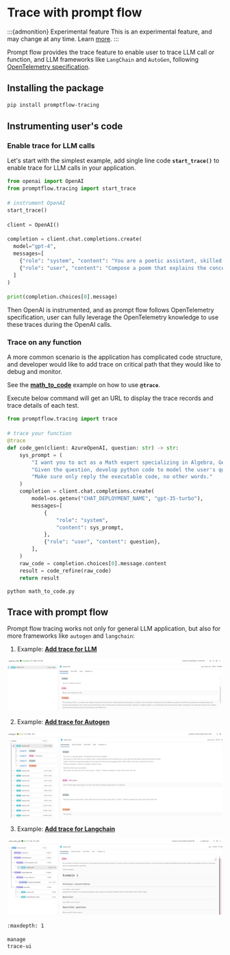 # Trace with prompt flow

:::{admonition} Experimental feature
This is an experimental feature, and may change at any time. Learn [more](../faq.md#stable-vs-experimental).
:::

Prompt flow provides the trace feature to enable user to trace LLM call or function, and LLM frameworks like `LangChain` and `AutoGen`, following [OpenTelemetry specification](https://opentelemetry.io/docs/specs/otel/).

## Installing the package

```bash
pip install promptflow-tracing
```

## Instrumenting user's code

### Enable trace for LLM calls
Let's start with the simplest example, add single line code **`start_trace()`** to enable trace for LLM calls in your application.
```python
from openai import OpenAI
from promptflow.tracing import start_trace

# instrument OpenAI
start_trace()

client = OpenAI()

completion = client.chat.completions.create(
  model="gpt-4",
  messages=[
    {"role": "system", "content": "You are a poetic assistant, skilled in explaining complex programming concepts with creative flair."},
    {"role": "user", "content": "Compose a poem that explains the concept of recursion in programming."}
  ]
)

print(completion.choices[0].message)
```

Then OpenAI is instrumented, and as prompt flow follows OpenTelemetry specification, user can fully leverage the OpenTelemetry knowledge to use these traces during the OpenAI calls.

### Trace on any function
A more common scenario is the application has complicated code structure, and developer would like to add trace on critical path that they would like to debug and monitor. 

See the **[math_to_code](https://github.com/microsoft/promptflow/tree/main/examples/tutorials/tracing/math_to_code.py)** example on how to use **`@trace`**. 

Execute below command will get an URL to display the trace records and trace details of each test.

```python
from promptflow.tracing import trace

# trace your function
@trace
def code_gen(client: AzureOpenAI, question: str) -> str:
    sys_prompt = (
        "I want you to act as a Math expert specializing in Algebra, Geometry, and Calculus. "
        "Given the question, develop python code to model the user's question. "
        "Make sure only reply the executable code, no other words."
    )
    completion = client.chat.completions.create(
        model=os.getenv("CHAT_DEPLOYMENT_NAME", "gpt-35-turbo"),
        messages=[
            {
                "role": "system",
                "content": sys_prompt,
            },
            {"role": "user", "content": question},
        ],
    )
    raw_code = completion.choices[0].message.content
    result = code_refine(raw_code)
    return result
```

```shell
python math_to_code.py
```

## Trace with prompt flow

Prompt flow tracing works not only for general LLM application, but also for more frameworks like `autogen` and `langchain`:

1. Example: **[Add trace for LLM](https://microsoft.github.io/promptflow/tutorials/trace-llm.html)**

![llm-trace-detail](../../media/trace/llm-app-trace-detail.png)

2. Example: **[Add trace for Autogen](https://github.com/microsoft/promptflow/tree/main/examples/tutorials/tracing/autogen-groupchat/)**

![autogen-trace-detail](../../media/trace/autogen-trace-detail.png)

3. Example: **[Add trace for Langchain](https://github.com/microsoft/promptflow/tree/main/examples/tutorials/tracing/langchain)**

![langchain-trace-detail](../../media/trace/langchain-trace-detail.png)

```{toctree}
:maxdepth: 1

manage
trace-ui
```
